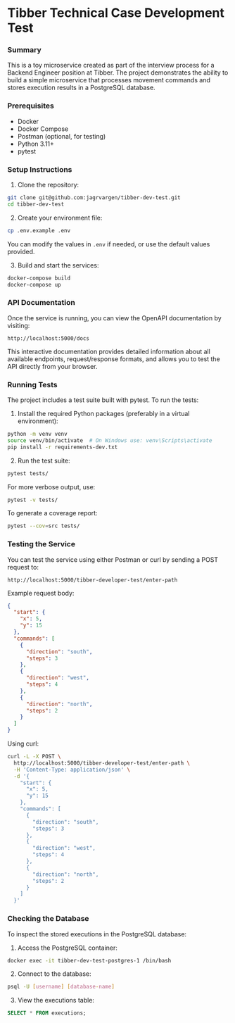 # Tibber Technical Case Development Test

### Summary
This is a toy microservice created as part of the interview process for a Backend Engineer position at Tibber. The project demonstrates the ability to build a simple microservice that processes movement commands and stores execution results in a PostgreSQL database.

### Prerequisites
- Docker
- Docker Compose
- Postman (optional, for testing)
- Python 3.11+
- pytest

### Setup Instructions

1. Clone the repository:
```bash
git clone git@github.com:jagrvargen/tibber-dev-test.git
cd tibber-dev-test
```

2. Create your environment file:
```bash
cp .env.example .env
```
You can modify the values in `.env` if needed, or use the default values provided.

3. Build and start the services:
```bash
docker-compose build
docker-compose up
```

### API Documentation

Once the service is running, you can view the OpenAPI documentation by visiting:
```
http://localhost:5000/docs
```
This interactive documentation provides detailed information about all available endpoints, request/response formats, and allows you to test the API directly from your browser.

### Running Tests

The project includes a test suite built with pytest. To run the tests:

1. Install the required Python packages (preferably in a virtual environment):
```bash
python -m venv venv
source venv/bin/activate  # On Windows use: venv\Scripts\activate
pip install -r requirements-dev.txt
```

2. Run the test suite:
```bash
pytest tests/
```

For more verbose output, use:
```bash
pytest -v tests/
```

To generate a coverage report:
```bash
pytest --cov=src tests/
```

### Testing the Service

You can test the service using either Postman or curl by sending a POST request to:
```
http://localhost:5000/tibber-developer-test/enter-path
```

Example request body:
```json
{
  "start": {
    "x": 5,
    "y": 15
  },
  "commands": [
    {
      "direction": "south",
      "steps": 3
    },
    {
      "direction": "west",
      "steps": 4
    },
    {
      "direction": "north",
      "steps": 2
    }
  ]
}
```

Using curl:
```bash
curl -L -X POST \
  http://localhost:5000/tibber-developer-test/enter-path \
  -H 'Content-Type: application/json' \
  -d '{
    "start": {
      "x": 5,
      "y": 15
    },
    "commands": [
      {
        "direction": "south",
        "steps": 3
      },
      {
        "direction": "west",
        "steps": 4
      },
      {
        "direction": "north",
        "steps": 2
      }
    ]
  }'
```

### Checking the Database

To inspect the stored executions in the PostgreSQL database:

1. Access the PostgreSQL container:
```bash
docker exec -it tibber-dev-test-postgres-1 /bin/bash
```

2. Connect to the database:
```bash
psql -U [username] [database-name]
```

3. View the executions table:
```sql
SELECT * FROM executions;
```
